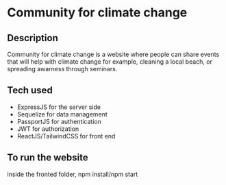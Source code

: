# Community for climate change

## Description

Community for climate change is a website where people can share events that will help with climate change for example, cleaning a local beach, or spreading awarness through seminars.

## Tech used

- ExpressJS for the server side
- Sequelize for data management
- PassportJS for authentication  
- JWT for authorization
- ReactJS/TailwindCSS for front end 

## To run the website

inside the fronted folder, npm install/npm start

